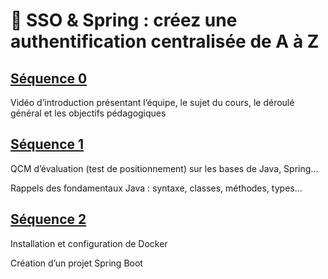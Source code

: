 # 📘 SSO & Spring  : créez une authentification centralisée de A à Z

## [Séquence 0](sequences/s0/)
Vidéo d’introduction présentant l’équipe,
le sujet du cours, le déroulé général et les objectifs pédagogiques

## [Séquence 1](sequences/s1/positionnement/index.md)
QCM d’évaluation (test de positionnement) sur les bases de Java, Spring...

Rappels des fondamentaux Java : syntaxe, classes, méthodes, types...

## [Séquence 2](sequences/s2/docker/index.md)
Installation et configuration de Docker

Création d’un projet Spring Boot